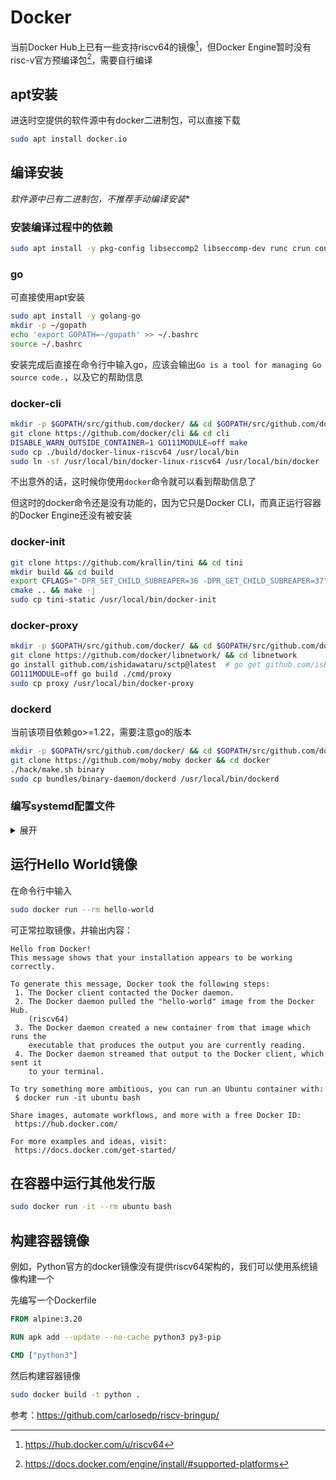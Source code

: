 # Docker
当前Docker Hub上已有一些支持riscv64的镜像[^1]，但Docker Engine暂时没有risc-v官方预编译包[^2]，需要自行编译

[^1]: https://hub.docker.com/u/riscv64

[^2]: https://docs.docker.com/engine/install/#supported-platforms

## apt安装
进迭时空提供的软件源中有docker二进制包，可以直接下载

``` bash
sudo apt install docker.io
```

## 编译安装
**软件源中已有二进制包*，不推荐手动编译安装**

### 安装编译过程中的依赖
``` bash
sudo apt install -y pkg-config libseccomp2 libseccomp-dev runc crun containerd iptables
```

### go
可直接使用apt安装

``` bash
sudo apt install -y golang-go
mkdir -p ~/gopath
echo 'export GOPATH=~/gopath' >> ~/.bashrc
source ~/.bashrc
```

安装完成后直接在命令行中输入go，应该会输出`Go is a tool for managing Go source code.`，以及它的帮助信息

### docker-cli
``` bash
mkdir -p $GOPATH/src/github.com/docker/ && cd $GOPATH/src/github.com/docker/
git clone https://github.com/docker/cli && cd cli
DISABLE_WARN_OUTSIDE_CONTAINER=1 GO111MODULE=off make
sudo cp ./build/docker-linux-riscv64 /usr/local/bin
sudo ln -sf /usr/local/bin/docker-linux-riscv64 /usr/local/bin/docker
```

不出意外的话，这时候你使用`docker`命令就可以看到帮助信息了

但这时的docker命令还是没有功能的，因为它只是Docker CLI，而真正运行容器的Docker Engine还没有被安装

### docker-init
``` bash
git clone https://github.com/krallin/tini && cd tini
mkdir build && cd build
export CFLAGS="-DPR_SET_CHILD_SUBREAPER=36 -DPR_GET_CHILD_SUBREAPER=37"
cmake .. && make -j
sudo cp tini-static /usr/local/bin/docker-init
```

### docker-proxy
``` bash
mkdir -p $GOPATH/src/github.com/docker/ && cd $GOPATH/src/github.com/docker/
git clone https://github.com/docker/libnetwork/ && cd libnetwork
go install github.com/ishidawataru/sctp@latest  # go get github.com/ishidawataru/sctp
GO111MODULE=off go build ./cmd/proxy
sudo cp proxy /usr/local/bin/docker-proxy
```

### dockerd
当前该项目依赖go>=1.22，需要注意go的版本
``` bash
mkdir -p $GOPATH/src/github.com/docker/ && cd $GOPATH/src/github.com/docker/
git clone https://github.com/moby/moby docker && cd docker
./hack/make.sh binary
sudo cp bundles/binary-daemon/dockerd /usr/local/bin/dockerd
```

### 编写systemd配置文件

<details>
<summary>展开</summary>

```</details>containerd
KillMode=process
Delegate=yes
LimitNOFILE=1048576
# Having non-zero Limit*s causes performance problems due to accounting overhead
# in the kernel. We recommend using cgroups to do container-local accounting.
LimitNPROC=infinity
LimitCORE=infinity
TasksMax=infinity

[Install]
WantedBy=multi-user.target
EOF

sudo systemctl start containerd
sudo systemctl enable containerd

cat << EOF | sudo tee -a /etc/systemd/system/docker.service
[Unit]
Description=Docker Application Container Engine
Documentation=https://docs.docker.com
BindsTo=containerd.service
After=network-online.target firewalld.service containerd.service
Wants=network-online.target
Requires=docker.socket

[Service]
Type=notify
# the default is not to use systemd for cgroups because the delegate issues still
# exists and systemd currently does not support the cgroup feature set required
# for containers run by docker
ExecStart=/usr/local/bin/dockerd -H fd:// --containerd=/run/containerd/containerd.sock
ExecReload=/bin/kill -s HUP $MAINPID
TimeoutSec=0
RestartSec=2
Restart=always

# Note that StartLimit* options were moved from "Service" to "Unit" in systemd 229.
# Both the old, and new location are accepted by systemd 229 and up, so using the old location
# to make them work for either version of systemd.
StartLimitBurst=3

# Note that StartLimitInterval was renamed to StartLimitIntervalSec in systemd 230.
# Both the old, and new name are accepted by systemd 230 and up, so using the old name to make
# this option work for either version of systemd.
StartLimitInterval=60s

# Having non-zero Limit*s causes performance problems due to accounting overhead
# in the kernel. We recommend using cgroups to do container-local accounting.
LimitNOFILE=infinity
LimitNPROC=infinity
LimitCORE=infinity

# Comment TasksMax if your systemd version does not supports it.
# Only systemd 226 and above support this option.
TasksMax=infinity

# set delegate yes so that systemd does not reset the cgroups of docker containers
Delegate=yes

# kill only the docker process, not all processes in the cgroup
KillMode=process

[Install]
WantedBy=multi-user.target
EOF

cat << EOF | sudo tee -a /etc/systemd/system/docker.socket
[Unit]
Description=Docker Socket for the API

[Socket]
# If /var/run is not implemented as a symlink to /run, you may need to
# specify ListenStream=/var/run/docker.sock instead.
ListenStream=/run/docker.sock
SocketMode=0660
SocketUser=root
SocketGroup=docker

[Install]
WantedBy=sockets.target
EOF

sudo systemctl start docker
sudo systemctl enable docker
```

</details>

## 运行Hello World镜像
在命令行中输入

``` bash
sudo docker run --rm hello-world
```

可正常拉取镜像，并输出内容：

```
Hello from Docker!
This message shows that your installation appears to be working correctly.

To generate this message, Docker took the following steps:
 1. The Docker client contacted the Docker daemon.
 2. The Docker daemon pulled the "hello-world" image from the Docker Hub.
    (riscv64)
 3. The Docker daemon created a new container from that image which runs the
    executable that produces the output you are currently reading.
 4. The Docker daemon streamed that output to the Docker client, which sent it
    to your terminal.

To try something more ambitious, you can run an Ubuntu container with:
 $ docker run -it ubuntu bash

Share images, automate workflows, and more with a free Docker ID:
 https://hub.docker.com/

For more examples and ideas, visit:
 https://docs.docker.com/get-started/
```

## 在容器中运行其他发行版
``` bash
sudo docker run -it --rm ubuntu bash
```

## 构建容器镜像
例如，Python官方的docker镜像没有提供riscv64架构的，我们可以使用系统镜像构建一个

先编写一个Dockerfile

``` dockerfile
FROM alpine:3.20

RUN apk add --update --no-cache python3 py3-pip

CMD ["python3"]
```

然后构建容器镜像

``` bash
sudo docker build -t python .
```

参考：https://github.com/carlosedp/riscv-bringup/

